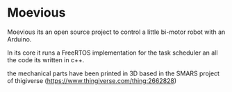 # Moevious


Moevious its an open source project to control a little bi-motor robot with an Arduino.

In its core it runs a FreeRTOS implementation for the task scheduler an all the code its written in c++.

the mechanical parts have been printed in 3D based in the SMARS project of thigiverse (https://www.thingiverse.com/thing:2662828)
